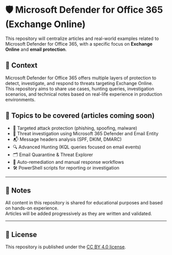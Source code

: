 # 🛡️ Microsoft Defender for Office 365 (Exchange Online)

This repository will centralize articles and real-world examples related to Microsoft Defender for Office 365, with a specific focus on **Exchange Online** and **email protection**.

## 📘 Context

Microsoft Defender for Office 365 offers multiple layers of protection to detect, investigate, and respond to threats targeting Exchange Online.  
This repository aims to share use cases, hunting queries, investigation scenarios, and technical notes based on real-life experience in production environments.

## 🚧 Topics to be covered (articles coming soon)

- 🎯 Targeted attack protection (phishing, spoofing, malware)
- 🧠 Threat investigation using Microsoft 365 Defender and Email Entity
- 📬 Message headers analysis (SPF, DKIM, DMARC)
- 🔍 Advanced Hunting (KQL queries focused on email events)
- 🗂️ Email Quarantine & Threat Explorer
- 🔁 Auto-remediation and manual response workflows
- 🛠️ PowerShell scripts for reporting or investigation

---

## 📌 Notes

All content in this repository is shared for educational purposes and based on hands-on experience.  
Articles will be added progressively as they are written and validated.

---

## 📄 License

This repository is published under the [CC BY 4.0 license](https://creativecommons.org/licenses/by/4.0/).

